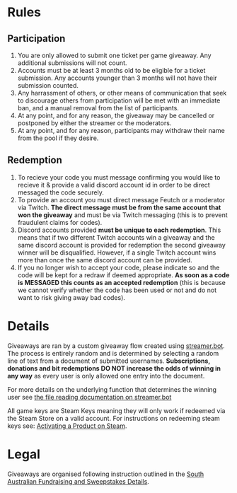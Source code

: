 # Rules
## Participation
1. You are only allowed to submit one ticket per game giveaway. Any additional submissions will not count.
2. Accounts must be at least 3 months old to be eligible for a ticket submission. Any accounts younger than 3 months will not have their submission counted.
3. Any harrassment of others, or other means of communication that seek to discourage others from participation will be met with an immediate ban, and a manual removal from the list of participants.
4. At any point, and for any reason, the giveaway may be cancelled or postponed by either the streamer or the moderators.
5. At any point, and for any reason, participants may withdraw their name from the pool if they desire.

## Redemption
1. To recieve your code you must message confirming you would like to recieve it & provide a valid discord account id in order to be direct messaged the code securely.
2. To provide an account you must direct message Feutch or a moderator via Twitch. **The direct message must be from the same account that won the giveaway** and must be via Twitch messaging (this is to prevent fraudulent claims for codes). 
4. Discord accounts provided **must be unique to each redemption**. This means that if two different Twitch accounts win a giveaway and the same discord account is provided for redemption the second giveaway winner will be disqualified. However, if a single Twitch account wins more than once the same discord account can be provided. 
5. If you no longer wish to accept your code, please indicate so and the code will be kept for a redraw if deemed appropriate. **As soon as a code is MESSAGED this counts as an accepted redemption** (this is because we cannot verify whether the code has been used or not and do not want to risk giving away bad codes). 

# Details
Giveaways are ran by a custom giveaway flow created using [streamer.bot](https://streamer.bot/). The process is entirely random and is determined by selecting a random line of text from a document of submitted usernames. 
**Subscriptions, donations and bit redemptions DO NOT increase the odds of winning in any way** as every user is only allowed one entry into the document. 

For more details on the underlying function that determines the winning user see [the file reading documentation on streamer.bot](https://docs.streamer.bot/api/sub-actions/core/file-io/read-random-line-from-file)

All game keys are Steam Keys meaning they will only work if redeemed via the Steam Store on a valid account. For instructions on redeeming steam keys see: [Activating a Product on Steam](https://help.steampowered.com/en/faqs/view/2A12-9D79-C3D7-F870).

# Legal
Giveaways are organised following instruction outlined in the [South Australian Fundraising and Sweepstakes Details](https://www.sa.gov.au/topics/family-and-community/community-organisations/fundraising-for-organisations/sweepstakes). 
